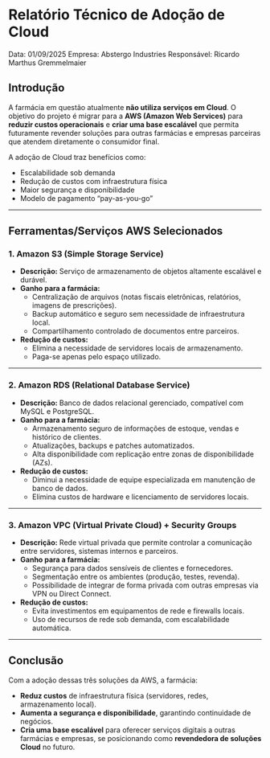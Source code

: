 
# Relatório Técnico de Adoção de Cloud

Data: 01/09/2025
Empresa: Abstergo Industries
Responsável: Ricardo Marthus Gremmelmaier

## Introdução
A farmácia em questão atualmente **não utiliza serviços em Cloud**. O objetivo do projeto é migrar para a **AWS (Amazon Web Services)** para **reduzir custos operacionais** e **criar uma base escalável** que permita futuramente revender soluções para outras farmácias e empresas parceiras que atendem diretamente o consumidor final.  

A adoção de Cloud traz benefícios como:  
- Escalabilidade sob demanda  
- Redução de custos com infraestrutura física  
- Maior segurança e disponibilidade  
- Modelo de pagamento “pay-as-you-go”  

---

## Ferramentas/Serviços AWS Selecionados

### 1. **Amazon S3 (Simple Storage Service)**
- **Descrição:** Serviço de armazenamento de objetos altamente escalável e durável.  
- **Ganho para a farmácia:**  
  - Centralização de arquivos (notas fiscais eletrônicas, relatórios, imagens de prescrições).  
  - Backup automático e seguro sem necessidade de infraestrutura local.  
  - Compartilhamento controlado de documentos entre parceiros.  
- **Redução de custos:**  
  - Elimina a necessidade de servidores locais de armazenamento.  
  - Paga-se apenas pelo espaço utilizado.  

---

### 2. **Amazon RDS (Relational Database Service)**
- **Descrição:** Banco de dados relacional gerenciado, compatível com MySQL e PostgreSQL.  
- **Ganho para a farmácia:**  
  - Armazenamento seguro de informações de estoque, vendas e histórico de clientes.  
  - Atualizações, backups e patches automatizados.  
  - Alta disponibilidade com replicação entre zonas de disponibilidade (AZs).  
- **Redução de custos:**  
  - Diminui a necessidade de equipe especializada em manutenção de banco de dados.  
  - Elimina custos de hardware e licenciamento de servidores locais.  

---

### 3. **Amazon VPC (Virtual Private Cloud) + Security Groups**
- **Descrição:** Rede virtual privada que permite controlar a comunicação entre servidores, sistemas internos e parceiros.  
- **Ganho para a farmácia:**  
  - Segurança para dados sensíveis de clientes e fornecedores.  
  - Segmentação entre os ambientes (produção, testes, revenda).  
  - Possibilidade de integrar de forma privada com outras empresas via VPN ou Direct Connect.  
- **Redução de custos:**  
  - Evita investimentos em equipamentos de rede e firewalls locais.  
  - Uso de recursos de rede sob demanda, com escalabilidade automática.  

---

## Conclusão
Com a adoção dessas três soluções da AWS, a farmácia:  

- **Reduz custos** de infraestrutura física (servidores, redes, armazenamento local).  
- **Aumenta a segurança e disponibilidade**, garantindo continuidade de negócios.  
- **Cria uma base escalável** para oferecer serviços digitais a outras farmácias e empresas, se posicionando como **revendedora de soluções Cloud** no futuro.  
